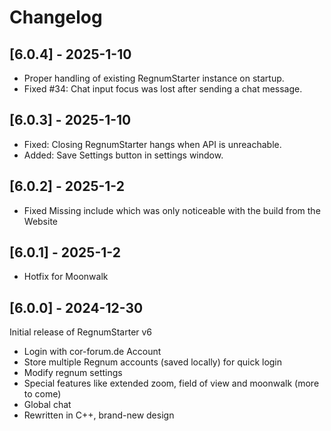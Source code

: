 # Changelog

## [6.0.4] - 2025-1-10

- Proper handling of existing RegnumStarter instance on startup.
- Fixed #34: Chat input focus was lost after sending a chat message.

## [6.0.3] - 2025-1-10

- Fixed: Closing RegnumStarter hangs when API is unreachable.
- Added: Save Settings button in settings window.

## [6.0.2] - 2025-1-2

- Fixed Missing include which was only noticeable with the build from the Website

## [6.0.1] - 2025-1-2

- Hotfix for Moonwalk

## [6.0.0] - 2024-12-30

Initial release of RegnumStarter v6

- Login with cor-forum.de Account
- Store multiple Regnum accounts (saved locally) for quick login
- Modify regnum settings
- Special features like extended zoom, field of view and moonwalk (more to come)
- Global chat
- Rewritten in C++, brand-new design